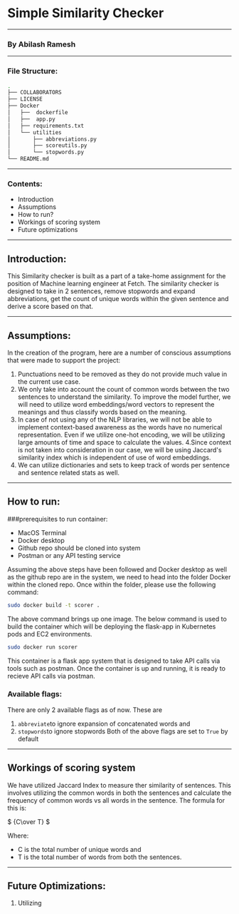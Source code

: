 # Simple Similarity Checker
-------
### By Abilash Ramesh
--------
### File Structure:
```bash
.
├── COLLABORATORS
├── LICENSE
├── Docker
│   ├──  dockerfile
│   ├──  app.py
│   ├── requirements.txt
│   └── utilities
│       ├── abbreviations.py
│       ├── scoreutils.py
│       └── stopwords.py
└── README.md

```
----------
### Contents:

* Introduction
* Assumptions
* How to run?
* Workings of scoring system
* Future optimizations

---------
## Introduction:
This Similarity checker is built as a part of a take-home assignment for the position of Machine learning engineer at Fetch. The similarity checker is designed to take in 2 sentences, remove stopwords and expand abbreviations, get the count of unique words within the given sentence and derive a score based on that. 

--------
## Assumptions:
In the creation of the program, here are a number of conscious assumptions that were made to support the project:
1. Punctuations need to be removed as they do not provide much value in the current use case.
2. We only take into account the count of common words between the two sentences to understand the similarity. To improve the model further, we will need to utilize word embeddings/word vectors to represent the meanings and thus classify words based on the meaning. 
3. In case of not using any of the NLP libraries, we will not be able to implement context-based awareness as the words have no numerical representation. Even if we utilize one-hot encoding, we will be utilizing large amounts of time and space to calculate the values. 
4.Since context is not taken into consideration in our case, we will be using Jaccard's similarity index which is independent of use of word embeddings.
5. We can utilize dictionaries and sets to keep track of words per sentence and sentence related stats as well.

--------
## How to run:
###prerequisites to run container:
* MacOS Terminal
* Docker desktop
* Github repo should be cloned into system
* Postman or any API testing service

Assuming the above steps have been followed and Docker desktop as well as the github repo are in the system, we need to head into the folder Docker within the cloned repo. Once within the folder, please use the following command:
```bash
sudo docker build -t scorer .
```
The above command brings up one image. The below command is used to build the container which will be deploying the flask-app in Kubernetes pods and EC2 environments. 
```bash
sudo docker run scorer
```
This container is a flask app system that is designed to take API calls via tools such as postman. Once the container is up and running, it is ready to recieve API calls via postman. 

### Available flags:
There are only 2 available flags as of now. These are 
1. ```abbreviate```to ignore expansion of concatenated words and
2. ```stopwords```to ignore stopwords
Both of the above flags are set to ```True``` by default

---------
## Workings of scoring system
We have utilized Jaccard Index to measure ther similarity of sentences. This involves utilizing the common words in both the sentences and calculate the frequency of common words vs all words in the sentence. The formula for this is: 

$` {C\over T} `$ 

Where:
* C is the total number of unique words and
* T is the total number of words from both the sentences.

--------
## Future Optimizations:
1. Utilizing 
